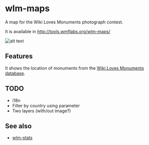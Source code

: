 wlm-maps
========

A map for the Wiki Loves Monuments photograph contest.

It is available in http://tools.wmflabs.org/wlm-maps/

![alt text](https://raw.githubusercontent.com/emijrp/wlm-maps/master/wlm-maps.png)

Features
----

It shows the location of monuments from the [Wiki Loves Monuments database](https://commons.wikimedia.org/wiki/Commons:Monuments_database).

TODO
----

  * i18n
  * Filter by country using parameter
  * Two layers (with/out image?)

See also
----
  * [wlm-stats](https://github.com/emijrp/wlm-stats)

